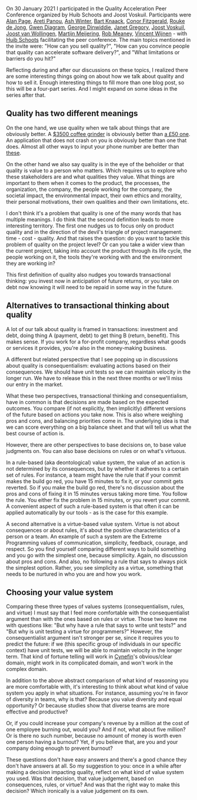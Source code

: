 <!--
.. title: Thinking about quality: choosing your value system
.. slug: choosing-your-value-system
.. date: 2021-02-15 20:09:08 UTC+01:00
.. tags: peer conferences, value systems, quality, quality engineering
.. category: quality
.. link: 
.. description:
.. type: text
-->

On 30 January 2021 I participated in the Quality Acceleration Peer Conference organized by Huib Schoots and Joost Voskuil. Participants were [Alan Page](https://twitter.com/alanpage), [Areti Panou](https://twitter.com/unremarkableQA), [Ash Winter](https://twitter.com/northern_tester), [Bart Knaack](https://twitter.com/btknaack), [Conor Fitzgerald](https://twitter.com/conorfi), [Rouke de Jong](https://twitter.com/roukedejong), [Gwen Diagram](https://twitter.com/gwendiagram), [George Dinwiddie](https://twitter.com/gdinwiddie), [Janet Gregory](https://twitter.com/janetgregoryca), [Joost Voskuil](https://twitter.com/joost_voskuil), [Joost van Wollingen](https://twitter.com/jpjwolli), [Martijn Meijering](https://twitter.com/mmeijeri), [Rob Meaney](https://twitter.com/robmeaney), [Vincent Wijnen](https://twitter.com/vinwijnl) - with [Huib Schoots](https://twitter.com/huibschoots) facilitating the peer conference. The main topics mentioned in the invite were: "How can you sell quality?", "How can you convince people that quality can accelerate software delivery?", and "What limitations or barriers do you hit?"

Reflecting during and after our discussions on these topics, I realized there are some interesting things going on about how we talk about quality and how to sell it. Enough interesting things to fill more than one blog post, so this will be a four-part series. And I might expand on some ideas in the series after that.


## Quality has two different meanings
On the one hand, we use quality when we talk about things that are obviously better. A [$3500 coffee grinder](https://www.youtube.com/watch?v=-3mB4MBITEI) is obviously better than [a £50 one](https://www.youtube.com/watch?v=AVYGxext8XI). An application that does not crash on you is obviously better than one that does. Almost all other ways to input your phone number are better than [these](https://qz.com/679782/programmers-imagine-the-most-ridiculous-ways-to-input-a-phone-number/).

<!-- TEASER_END -->

On the other hand we also say quality is in the eye of the beholder or that quality is value to a person who matters. Which requires us to explore who these stakeholders are and what qualities they value. What things are important to them when it comes to the product, the processes, the organization, the company, the people working for the company, the societal impact, the environmental impact, their own ethics and morality, their personal motivations, their own qualities and their own limitations, etc.

I don't think it's a problem that quality is one of the many words that has multiple meanings. I do think that the second definition leads to more interesting territory. The first one nudges us to focus only on product quality and in the direction of the devil's triangle of project management: time - cost - quality. And that raises the question: do you want to tackle this problem of quality on the project level? Or can you take a wider view than the current project, taking into account the product through its life cycle, the people working on it, the tools they're working with and the environment they are working in?

This first definition of quality also nudges you towards transactional thinking: you invest now in anticipation of future returns, or you take on debt now knowing it will need to be repaid in some way in the future.


## Alternatives to transactional thinking about quality
A lot of our talk about quality is framed in transactions: investment and debt, doing thing A (payment, debt) to get thing B (return, benefit). This makes sense. If you work for a for-profit company, regardless what goods or services it provides, you're also in the money-making business.

A different but related perspective that I see popping up in discussions about quality is consequentialism: evaluating actions based on their consequences. We should have unit tests so we can maintain velocity in the longer run. We have to release this in the next three months or we'll miss our entry in the market.

What these two perspectives, transactional thinking and consequentialism, have in common is that decisions are made based on the expected outcomes. You compare (if not explicitly, then implicitly) different versions of the future based on actions you take now. This is also where weighing pros and cons, and balancing priorities come in. The underlying idea is that we can score everything on a big balance sheet and that will tell us what the best course of action is.

However, there are other perspectives to base decisions on, to base value judgments on. You can also base decisions on rules or on what's virtuous.

In a rule-based (aka deontological) value system, the value of an action is not determined by its consequences, but by whether it adheres to a certain set of rules. For instance, a team might have the rule that if your commit makes the build go red, you have 15 minutes to fix it, or your commit gets reverted. So if you make the build go red, there's no discussion about the pros and cons of fixing it in 15 minutes versus taking more time. You follow the rule. You either fix the problem in 15 minutes, or you revert your commit. A convenient aspect of such a rule-based system is that often it can be applied automatically by our tools - as is the case for this example.

A second alternative is a virtue-based value system. Virtue is not about consequences or about rules, it's about the positive characteristics of a person or a team. An example of such a system are the Extreme Programming values of communication, simplicity, feedback, courage, and respect. So you find yourself comparing different ways to build something and you go with the simplest one, because simplicity. Again, no discussion about pros and cons. And also, no following a rule that says to always pick the simplest option. Rather, you see simplicity as a virtue, something that needs to be nurtured in who you are and how you work.


## Choosing your value system
Comparing these three types of values systems (consequentialism, rules, and virtue) I must say that I feel more comfortable with the consequentialist argument than with the ones based on rules or virtue. Those two leave me with questions like: "But why have a rule that says to write unit tests?" and "But why is unit testing a virtue for programmers?" However, the consequentialist argument isn't stronger per se, since it requires you to predict the future: if we (this specific group of individuals in our specific context) have unit tests, we will be able to maintain velocity in the longer term. That kind of fortune telling will work in [Cynefin](https://en.wikipedia.org/wiki/Cynefin_framework)'s obvious/clear domain, might work in its complicated domain, and won't work in the complex domain.

In addition to the above abstract comparison of what kind of reasoning you are more comfortable with, it's interesting to think about what kind of value system you apply in what situations. For instance, assuming you're in favor of diversity in teams, why is that? Because you value diversity and equal opportunity? Or because studies show that diverse teams are more effective and productive?

Or, if you could increase your company's revenue by a million at the cost of one employee burning out, would you? And if not, what about five million? Or is there no such number, because no amount of money is worth even one person having a burnout? Yet, if you believe that, are you and your company doing enough to prevent burnout?

These questions don't have easy answers and there's a good chance they don't have answers at all. So my suggestion to you: once in a while after making a decision impacting quality, reflect on what kind of value system you used. Was that decision, that value judgement, based on consequences, rules, or virtue? And was that the right way to make this decision? Which ironically is a value judgement on its own.
